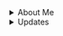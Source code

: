 <details>
  <summary>About Me</summary>
  
  Hello, I Love Newfies!
</details>

<details>
  <summary>Updates</summary>
  <br>
  <details>
    <summary>April 5, 2024</summary>
    
  - Added [Google Solitaire](https://github.com/Newfies/G-Solitaire) and [Google Pac-Man](https://github.com/Newfies/G-Pac-Man)
  - Plan to add Google Minesweeper, and possibly some more.
  </details>

  <details>
    <summary>March 21, 2024</summary>
    
  - Archived or deleted most of my stuff, kinda lost the desire to constantly try to update, maintain, or make new things. This doesn't necessarily mean I'm done, nor does it necessarily mean I'm stopping those projects, rather I won't be progressing as much as I used to. If they become unarchived it means I have begun working on them a bit.
  </details>
</details>
